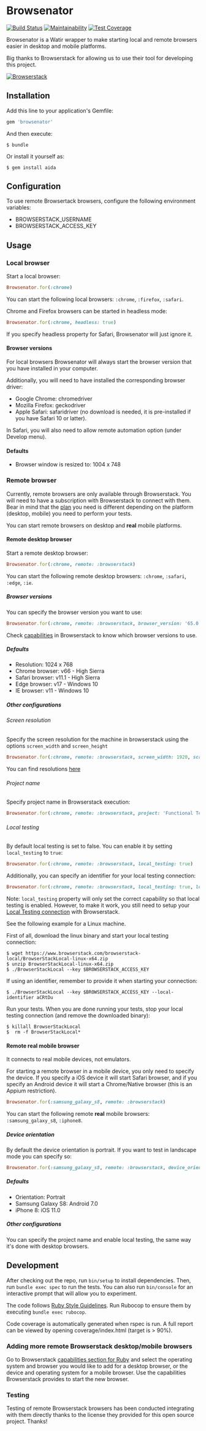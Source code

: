 # Browsenator
[![Build Status](https://travis-ci.org/aidamanna/browsenator.svg?branch=master)](https://travis-ci.org/aidamanna/browsenator) [![Maintainability](https://api.codeclimate.com/v1/badges/51b5246ff4911fe235f7/maintainability)](https://codeclimate.com/github/aidamanna/browsenator/maintainability) [![Test Coverage](https://api.codeclimate.com/v1/badges/51b5246ff4911fe235f7/test_coverage)](https://codeclimate.com/github/aidamanna/browsenator/test_coverage)

Browsenator is a Watir wrapper to make starting local and remote browsers easier in desktop and mobile platforms.

Big thanks to Browserstack for allowing us to use their tool for developing this project.

[![Browserstack](https://user-images.githubusercontent.com/9199692/40190142-59ef2694-59fe-11e8-87fa-77aaec1e2575.png)](https://www.browserstack.com)

## Installation

Add this line to your application's Gemfile:

```ruby
gem 'browsenator'
```

And then execute:

    $ bundle

Or install it yourself as:

    $ gem install aida

## Configuration

To use remote Browsertack browsers, configure the following environment variables:

- BROWSERSTACK_USERNAME
- BROWSERSTACK_ACCESS_KEY

## Usage

### Local browser

Start a local browser:

```ruby
Browsenator.for(:chrome)
```

You can start the following local browsers: `:chrome`, `:firefox`, `:safari`.

Chrome and Firefox browsers can be started in headless mode:

```ruby
Browsenator.for(:chrome, headless: true)
```

If you specify headless property for Safari, Browsenator will just ignore it.

#### Browser versions
For local browsers Browsenator will always start the browser version that you have installed in your computer.

Additionally, you will need to have installed the corresponding browser driver:

- Google Chrome: chromedriver
- Mozilla Firefox: geckodriver
- Apple Safari: safaridriver (no download is needed, it is pre-installed if you have Safari 10 or latter).

In Safari, you will also need to allow remote automation option (under Develop menu). 

#### Defaults

- Browser window is resized to: 1004 x 748

### Remote browser

Currently, remote browsers are only available through Browserstack. You will need to have a subscription with Browserstack to connect with them. Bear in mind that the [plan](https://www.browserstack.com/accounts/subscriptions) you need is different depending on the platform (desktop, mobile) you need to perform your tests.

You can start remote browsers on desktop and **real** mobile platforms.

#### Remote desktop browser

Start a remote desktop browser:

```ruby
Browsenator.for(:chrome, remote: :browserstack)
```

You can start the following remote desktop browsers: `:chrome`, `:safari`, `:edge`, `:ie`.

##### Browser versions

You can specify the browser version you want to use:

```ruby
Browsenator.for(:chrome, remote: :browserstack, browser_version: '65.0')
```

Check [capabilities](https://www.browserstack.com/automate/capabilities) in Browserstack to know which browser versions to use.

##### Defaults

- Resolution: 1024 x 768
- Chrome browser: v66 - High Sierra
- Safari browser: v11.1 - High Sierra
- Edge browser: v17 - Windows 10
- IE browser: v11 - Windows 10

##### Other configurations

###### Screen resolution

Specify the screen resolution for the machine in browserstack using the options `screen_width` and `screen_height`

```ruby
Browsenator.for(:chrome, remote: :browserstack, screen_width: 1920, screen_height: 1200)
```

You can find resolutions [here](https://www.browserstack.com/automate/capabilities)

###### Project name

Specify project name in Browserstack execution:

```ruby
Browsenator.for(:chrome, remote: :browserstack, project: 'Functional Test')
```

###### Local testing

By default local testing is set to false. You can enable it by setting `local_testing` to `true`:

```ruby
Browsenator.for(:chrome, remote: :browserstack, local_testing: true)
```

Additionally, you can specify an identifier for your local testing connection:

```ruby
Browsenator.for(:chrome, remote: :browserstack, local_testing: true, local_identifier: 'aCRtDu')
```

Note: `local_testing` property will only set the correct capability so that local testing is enabled. However, to make it work, you still need to setup your [Local Testing connection](https://www.browserstack.com/local-testing) with Browserstack.

See the following example for a Linux machine.

First of all, download the linux binary and start your local testing connection:

    $ wget https://www.browserstack.com/browserstack-local/BrowserStackLocal-linux-x64.zip
    $ unzip BrowserStackLocal-linux-x64.zip
    $ ./BrowserStackLocal --key $BROWSERSTACK_ACCESS_KEY

If using an identifier, remember to provide it when starting your connection:

    $ ./BrowserStackLocal --key $BROWSERSTACK_ACCESS_KEY --local-identifier aCRtDu

Run your tests. When you are done running your tests, stop your local testing connection (and remove the downloaded binary):

    $ killall BrowserStackLocal
    $  rm -f BrowserStackLocal*

#### Remote real mobile browser

It connects to real mobile devices, not emulators.

For starting a remote browser in a mobile device, you only need to specify the device. If you specify a iOS device it will start Safari browser, and if you specify an Android device it will start a Chrome/Native browser (this is an Appium restriction).

```ruby
Browsenator.for(:samsung_galaxy_s8, remote: :browserstack)
```

You can start the following remote **real** mobile browsers: `:samsung_galaxy_s8`, `:iphone8`.

##### Device orientation

By default the device orientation is portrait. If you want to test in landscape mode you can specify so:

```ruby
Browsenator.for(:samsung_galaxy_s8, remote: :browserstack, device_orientation: 'landscape')
```

##### Defaults

- Orientation: Portrait
- Samsung Galaxy S8: Android 7.0
- iPhone 8: iOS 11.0

##### Other configurations

You can specify the project name and enable local testing, the same way it's done with desktop browsers.

## Development

After checking out the repo, run `bin/setup` to install dependencies. Then, run `bundle exec spec` to run the tests. You can also run `bin/console` for an interactive prompt that will allow you to experiment.

The code follows [Ruby Style Guidelines](https://github.com/bbatsov/ruby-style-guide). Run Rubocop to ensure them by executing `bundle exec rubocop`.

Code coverage is automatically generated when rspec is run. A full report can be viewed by opening coverage/index.html (target is > 90%).

### Adding more remote Browserstack desktop/mobile browsers

Go to Browserstack [capabilities section for Ruby](https://www.browserstack.com/automate/ruby#configure-capabilities) and select the operating system and browser you would like to add for a desktop browser, or the device and operating system for a mobile browser.
Use the capabilities Browserstack provides to start the new browser.

### Testing

Testing of remote Browserstack browsers has been conducted integrating with them directly thanks to the license they provided for this open source project. Thanks!


